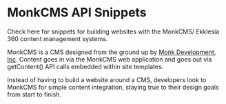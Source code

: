 # MonkCMS API Snippets

Check here for snippets for building websites with the MonkCMS/ Ekklesia 360 content management systems.

MonkCMS is a CMS designed from the ground up by [Monk Development, Inc](http://www.monkdevelopment.com/). Content goes in via the MonkCMS web application and goes out via getContent() API calls embedded within site templates.

Instead of having to build a website around a CMS, developers look to MonkCMS for simple content integration, staying true to their design goals from start to finish.
